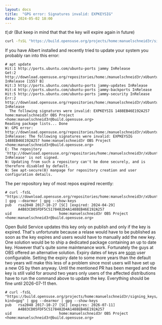 ```yaml
---
layout: docs
title:  "GPG error: Signatures invalid: EXPKEYSIG"
date: 2024-05-02 18:00
---
```


*tl;dr* (But keep in mind that that the key will expire again in future)

```sh
curl -fsSL "https://build.opensuse.org/projects/home:manuelschneid3r/signing_keys/download?kind=gpg" | gpg --dearmor > /etc/apt/trusted.gpg.d/home_manuelschneid3r.gpg
```

If you have Albert installed and recently tried to update your system you probably ran into this error:

```
# apt update
Hit:1 http://ports.ubuntu.com/ubuntu-ports jammy InRelease
Get:2 http://download.opensuse.org/repositories/home:/manuelschneid3r/xUbuntu_22.10  InRelease [1557 B]
Hit:3 http://ports.ubuntu.com/ubuntu-ports jammy-updates InRelease
Hit:4 http://ports.ubuntu.com/ubuntu-ports jammy-backports InRelease
Hit:5 http://ports.ubuntu.com/ubuntu-ports jammy-security InRelease
Err:2 http://download.opensuse.org/repositories/home:/manuelschneid3r/xUbuntu_22.10  InRelease
  The following signatures were invalid: EXPKEYSIG 1488EB46E192A257 home:manuelschneid3r OBS Project <home:manuelschneid3r@build.opensuse.org>
Reading package lists... Done
W: GPG error: http://download.opensuse.org/repositories/home:/manuelschneid3r/xUbuntu_22.10  InRelease: The following signatures were invalid: EXPKEYSIG 1488EB46E192A257 home:manuelschneid3r OBS Project <home:manuelschneid3r@build.opensuse.org>
E: The repository 'http://download.opensuse.org/repositories/home:/manuelschneid3r/xUbuntu_22.10  InRelease' is not signed.
N: Updating from such a repository can't be done securely, and is therefore disabled by default.
N: See apt-secure(8) manpage for repository creation and user configuration details.
```

The per repository key of most repos expired recently:

```
# curl -fsSL "https://download.opensuse.org/repositories/home:manuelschneid3r/xUbuntu_22.04/Release.key" | gpg --dearmor | gpg --show-keys
pub   rsa2048 2017-10-27 [SC] [expired: 2024-04-29]
      A4B83CD05FDF5C5178482D4A1488EB46E192A257
uid                      home:manuelschneid3r OBS Project <home:manuelschneid3r@build.opensuse.org>
```

Open Build Service updates this key only on publish and only if the key is expired.
That's unfortunate because a relase would have to be published as soon as the key expires and users would have to manually add the new key.
One solution would be to ship a dedicated package containing an up to date key.
However that's quite some maintenance work.
Fortunately the guys at OBS offered an alternative solution.
Expiry dates of keys are [soon](https://github.com/openSUSE/open-build-service/pull/16082) user configurable.
Setting the expiry date to some more years than the default two years will make this less of a problem since most users will have set up a new OS by then anyway.
Until the mentioned PR has been merged and the key is still valid for around two years only users of the affected distributions have to run the command above to update the key.
Everything should be fine until 2026-07-11 then.

```
# curl -fsSL "https://build.opensuse.org/projects/home:manuelschneid3r/signing_keys/download?kind=gpg" | gpg --dearmor | gpg --show-keys
pub   rsa2048 2017-10-27 [SC] [expires: 2026-07-11]
      A4B83CD05FDF5C5178482D4A1488EB46E192A257
uid                      home:manuelschneid3r OBS Project <home:manuelschneid3r@build.opensuse.org>
```








